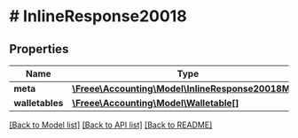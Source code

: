 # # InlineResponse20018

## Properties

Name | Type | Description | Notes
------------ | ------------- | ------------- | -------------
**meta** | [**\Freee\Accounting\Model\InlineResponse20018Meta**](InlineResponse20018Meta.md) |  | [optional]
**walletables** | [**\Freee\Accounting\Model\Walletable[]**](Walletable.md) |  |

[[Back to Model list]](../../README.md#models) [[Back to API list]](../../README.md#endpoints) [[Back to README]](../../README.md)
